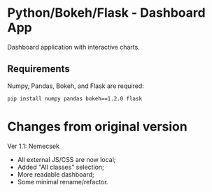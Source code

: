 # Python/Bokeh/Flask - Dashboard App

Dashboard application with interactive charts.

## Requirements

Numpy, Pandas, Bokeh, and Flask are required:

```bash
pip install numpy pandas bokeh==1.2.0 flask
```

# Changes from original version
Ver 1.1: Nemecsek
* All external JS/CSS are now local;
* Added "All classes" selection;
* More readable dashboard;
* Some minimal rename/refactor.

